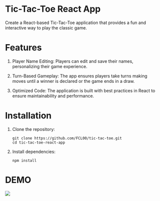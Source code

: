 # Tic-Tac-Toe React App

Create a React-based Tic-Tac-Toe application that provides a fun and interactive way to play the classic game.

# Features
1. Player Name Editing: Players can edit and save their names, personalizing their game experience.

2. Turn-Based Gameplay: The app ensures players take turns making moves until a winner is declared or the game ends in a draw.

3. Optimized Code: The application is built with best practices in React to ensure maintainability and performance.

# Installation

1. Clone the repository:
    ```
    git clone https://github.com/FCL00/tic-tac-toe.git
    cd tic-tac-toe-react-app
    ```
2. Install dependencies:
    ```
    npm install
    ```
# DEMO
![](./src/assets/demo.gif)
